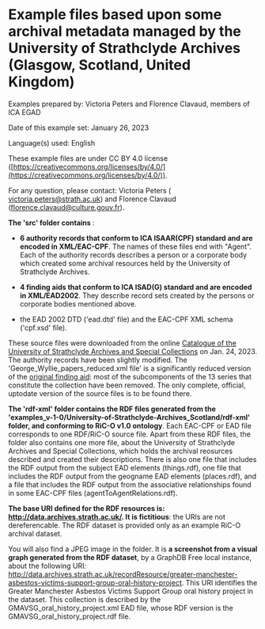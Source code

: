 # Example files based upon some archival metadata managed by the University of Strathclyde Archives (Glasgow, Scotland, United Kingdom)

Examples prepared by: Victoria Peters and Florence Clavaud, members of ICA EGAD

Date of this example set: January 26, 2023

Language(s) used: English

These example files are under CC BY 4.0 license ([https://creativecommons.org/licenses/by/4.0/](https://creativecommons.org/licenses/by/4.0/)).

For any question, please contact: Victoria Peters (
[victoria.peters@strath.ac.uk](mailto:victoria.peters@strath.ac.uk)) and Florence Clavaud ([florence.clavaud@culture.gouv.fr](mailto:florence.clavaud@culture.gouv.fr)).

**The 'src' folder contains** :

- **6 authority records that conform to ICA ISAAR(CPF) standard and are encoded in XML/EAC-CPF**. The names of these files end with "Agent". Each of the authority records describes a person or a corporate body which created some archival resources held by the University of Strathclyde Archives.

- **4 finding aids that conform to ICA ISAD(G) standard and are encoded in XML/EAD2002**. They describe record sets created by the persons or corporate bodies mentioned above.

- the EAD 2002 DTD ('ead.dtd' file) and the EAC-CPF XML schema ('cpf.xsd' file).

These source files were downloaded from the online 
[Catalogue of the University of Strathclyde Archives and Special Collections](https://atom.lib.strath.ac.uk/) on Jan. 24, 2023. The authority records have been slightly modified. The 'George_Wyllie_papers_reduced.xml file' is a significantly reduced version of the [original finding aid](https://atom.lib.strath.ac.uk/george-wyllie-papers): most of the subcomponents of the 13 series that constitute the collection have been removed. The only complete, official, uptodate version of the source files is to be found there.

**The 'rdf-xml' folder contains the RDF files generated from the 'examples_v-1-0/University-of-Strathclyde-Archives_Scotland/rdf-xml' folder, and conforming to RiC-O v1.0 ontology**. Each EAC-CPF or EAD file corresponds to one RDF/RiC-O source file.
Apart from these RDF files, the folder also contains one more file, about the University of Strathclyde Archives and Special Collections, which holds the archival reosurces described and created their descriptions. There is also one file that includes the RDF output from the subject EAD elements (things.rdf), one file that includes the RDF output from the geogname EAD elements (places.rdf), and a file that includes the RDF output from the associative relationships found in some EAC-CPF files (agentToAgentRelations.rdf).

**The base URI defined for the RDF resources is: http://data.archives.strath.ac.uk/. It is fictitious**: the URIs are not dereferencable. The RDF dataset is provided only as an example RiC-O archival dataset.

You will also find  a JPEG image in the folder. It is **a screenshot from a visual graph generated from the RDF dataset**, by a GraphDB Free local instance, about the following URI:
http://data.archives.strath.ac.uk/recordResource/greater-manchester-asbestos-victims-support-group-oral-history-project.
This URI identifies the Greater Manchester Asbestos Victims Support Group oral history project in the dataset. This collection is described by the GMAVSG_oral_history_project.xml EAD file, whose RDF version is the GMAVSG_oral_history_project.rdf file.



